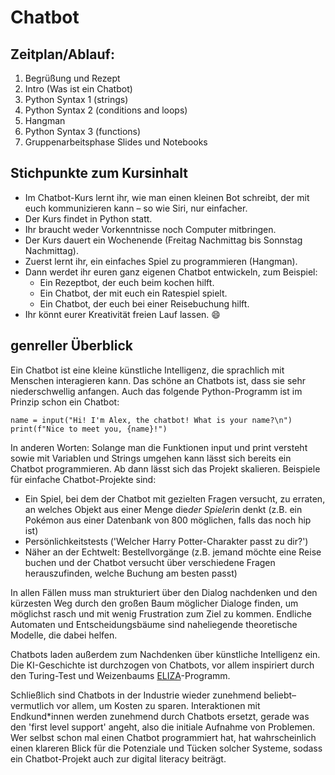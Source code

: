 # Chatbot

## Zeitplan/Ablauf: 
1) Begrüßung und Rezept
2) Intro (Was ist ein Chatbot)
3) Python Syntax 1 (strings)
4) Python Syntax 2 (conditions and loops)
5) Hangman
6) Python Syntax 3 (functions)
7) Gruppenarbeitsphase
Slides und Notebooks

## Stichpunkte zum Kursinhalt
- Im Chatbot-Kurs lernt ihr, wie man einen kleinen Bot schreibt, der mit euch kommunizieren kann – so wie Siri, nur einfacher.
- Der Kurs findet in Python statt.
- Ihr braucht weder Vorkenntnisse noch Computer mitbringen.
- Der Kurs dauert ein Wochenende (Freitag Nachmittag bis Sonnstag Nachmittag).
- Zuerst lernt ihr, ein einfaches Spiel zu programmieren (Hangman).
- Dann werdet ihr euren ganz eigenen Chatbot entwickeln, zum Beispiel:
    - Ein Rezeptbot, der euch beim kochen hilft.
    - Ein Chatbot, der mit euch ein Ratespiel spielt.
    - Ein Chatbot, der euch bei einer Reisebuchung hilft.
- Ihr könnt eurer Kreativität freien Lauf lassen. 😄

## genreller Überblick 
Ein Chatbot ist eine kleine künstliche Intelligenz, die sprachlich mit Menschen interagieren kann. Das schöne an Chatbots ist, dass sie sehr niederschwellig anfangen. Auch das folgende Python-Programm ist im Prinzip schon ein Chatbot:

`name = input("Hi! I'm Alex, the chatbot! What is your name?\n")`
`print(f"Nice to meet you, {name}!")`

In anderen Worten: Solange man die Funktionen input und print versteht sowie mit Variablen und Strings umgehen kann lässt sich bereits ein Chatbot programmieren. Ab dann lässt sich das Projekt skalieren. Beispiele für einfache Chatbot-Projekte sind:

- Ein Spiel, bei dem der Chatbot mit gezielten Fragen versucht, zu erraten, an welches Objekt aus einer Menge die*der Spieler*in denkt (z.B. ein Pokémon aus einer Datenbank von 800 möglichen, falls das noch hip ist)
- Persönlichkeitstests ('Welcher Harry Potter-Charakter passt zu dir?')
- Näher an der Echtwelt: Bestellvorgänge (z.B. jemand möchte eine Reise buchen und der Chatbot versucht über verschiedene Fragen herauszufinden, welche Buchung am besten passt)

In allen Fällen muss man strukturiert über den Dialog nachdenken und den kürzesten Weg durch den großen Baum möglicher Dialoge finden, um möglichst rasch und mit wenig Frustration zum Ziel zu kommen. Endliche Automaten und Entscheidungsbäume sind naheliegende theoretische Modelle, die dabei helfen.

Chatbots laden außerdem zum Nachdenken über künstliche Intelligenz ein. Die KI-Geschichte ist durchzogen von Chatbots, vor allem inspiriert durch den Turing-Test und Weizenbaums [ELIZA](https://en.wikipedia.org/wiki/ELIZA)-Programm.

Schließlich sind Chatbots in der Industrie wieder zunehmend beliebt–vermutlich vor allem, um Kosten zu sparen. Interaktionen mit Endkund*innen werden zunehmend durch Chatbots ersetzt, gerade was den 'first level support' angeht, also die initiale Aufnahme von Problemen. Wer selbst schon mal einen Chatbot programmiert hat, hat wahrscheinlich einen klareren Blick für die Potenziale und Tücken solcher Systeme, sodass ein Chatbot-Projekt auch zur digital literacy beiträgt.
